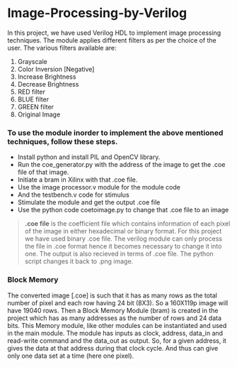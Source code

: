 # Image-Processing-by-Verilog

In this project, we have used Verilog HDL to implement image processing techniques. The module applies different filters as per the choice of the user. 
The various filters available are:

 1. Grayscale
 2. Color Inversion [Negative]
 3. Increase Brightness
 4. Decrease Brightness
 5. RED filter
 6. BLUE filter
 7. GREEN filter
 8. Original Image

### To  use the module inorder to implement the above mentioned techniques, follow these steps.

- Install python and install PIL and OpenCV library.
- Run the coe_generator.py with the address of the image to get the .coe file of that image.
- Initiate a bram in Xilinx with that .coe file.
- Use the image processor.v module for the module code
- And the testbench.v code for stimulus 
- Stimulate the module and get the output .coe file
- Use the python code coetoimage.py to change that .coe file to an image


>**.coe file** is the coefficient file which contains information of each pixel of the image in either hexadecimal or binary format. For this project we have used binary .coe file. The verilog module can only process the file in .coe format hence it becomes necessary to change it into one. The output is also recieved in terms of .coe file.
The python script changes it back to .png image.

### Block Memory

The converted image [.coe] is such that it has as many rows as the total number of pixel and each row having 24 bit (8X3). So a 160X119p image will have 19040 rows. Then a Block Memory Module (bram) is created in the project which has as many addresses as the number of rows and 24 data bits. This Memory module, like other modules can be instantiated and used in the main module. The module has inputs as clock, address, data_in and read-write command and the data_out as output. So, for a given address, it gives the data at that address during that clock cycle. And thus can give only one data set at a time (here one pixel).
